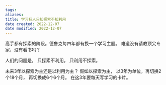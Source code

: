 ```yaml
---
tags: 
aliases: 
title: 学习狂人只知探索不知利用
date created: 2022-12-07
date modified: 2022-12-07
---
```

高手都有探索的阶段。德鲁克每四年都有换一个学习主题。 难道没有请教顶尖专家，没有看书吗？

人们的问题是， 只探索不利用， 只利用不探索。

未来3年以探索为主还是以利用为主？
假如以探索为主， 以3年为单位，再切换2个18个月， 再切换成6个6个月。 在这3年要每天写学习的卡片。